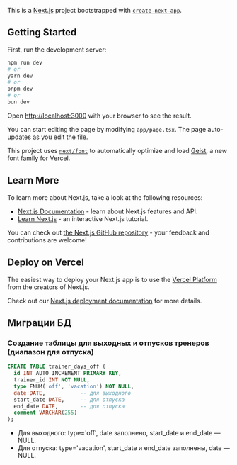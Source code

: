 This is a [Next.js](https://nextjs.org) project bootstrapped with [`create-next-app`](https://nextjs.org/docs/app/api-reference/cli/create-next-app).

## Getting Started

First, run the development server:

```bash
npm run dev
# or
yarn dev
# or
pnpm dev
# or
bun dev
```

Open [http://localhost:3000](http://localhost:3000) with your browser to see the result.

You can start editing the page by modifying `app/page.tsx`. The page auto-updates as you edit the file.

This project uses [`next/font`](https://nextjs.org/docs/app/building-your-application/optimizing/fonts) to automatically optimize and load [Geist](https://vercel.com/font), a new font family for Vercel.

## Learn More

To learn more about Next.js, take a look at the following resources:

- [Next.js Documentation](https://nextjs.org/docs) - learn about Next.js features and API.
- [Learn Next.js](https://nextjs.org/learn) - an interactive Next.js tutorial.

You can check out [the Next.js GitHub repository](https://github.com/vercel/next.js) - your feedback and contributions are welcome!

## Deploy on Vercel

The easiest way to deploy your Next.js app is to use the [Vercel Platform](https://vercel.com/new?utm_medium=default-template&filter=next.js&utm_source=create-next-app&utm_campaign=create-next-app-readme) from the creators of Next.js.

Check out our [Next.js deployment documentation](https://nextjs.org/docs/app/building-your-application/deploying) for more details.

## Миграции БД

### Создание таблицы для выходных и отпусков тренеров (диапазон для отпуска)

```sql
CREATE TABLE trainer_days_off (
  id INT AUTO_INCREMENT PRIMARY KEY,
  trainer_id INT NOT NULL,
  type ENUM('off', 'vacation') NOT NULL,
  date DATE,           -- для выходного
  start_date DATE,     -- для отпуска
  end_date DATE,       -- для отпуска
  comment VARCHAR(255)
);
```

- Для выходного: type='off', date заполнено, start_date и end_date — NULL.
- Для отпуска: type='vacation', start_date и end_date заполнены, date — NULL.
